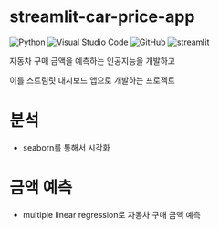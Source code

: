 # streamlit-car-price-app
![Python](https://img.shields.io/badge/python-3670A0?style=for-the-badge&logo=python&logoColor=ffdd54)
![Visual Studio Code](https://img.shields.io/badge/Visual%20Studio%20Code-0078d7.svg?style=for-the-badge&logo=visual-studio-code&logoColor=white)
![GitHub](https://img.shields.io/badge/github-%23121011.svg?style=for-the-badge&logo=github&logoColor=white)
![streamlit](https://streamlit.io/images/brand/streamlit-logo-secondary-colormark-darktext.png)

자동차 구매 금액을 예측하는 인공지능을 개발하고

이를 스트림릿 대시보드 앱으로 개발하는 프로젝트


# 분석

* seaborn를 통해서 시각화  

# 금액 예측

* multiple linear regression로 자동차 구매 금액 예측
